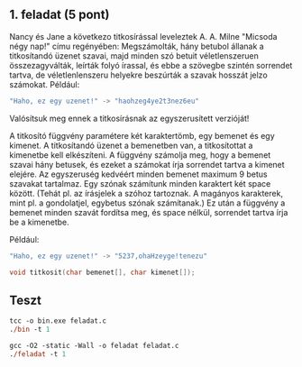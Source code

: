 ## 1. feladat (5 pont)
Nancy és Jane a következo titkosírással leveleztek A. A. Milne "Micsoda négy nap!" címu regényében:
Megszámolták, hány betubol állanak a titkosítandó üzenet szavai, majd minden szó betuit véletlenszeruen összezagyválták, leírták folyó írassal, és ebbe a szövegbe szintén sorrendet tartva, de véletlenlenszeru helyekre beszúrták a szavak hosszát jelzo számokat.
Például:
```c
"Haho, ez egy uzenet!" -> "haohzeg4ye2t3nez6eu"
```
Valósítsuk meg ennek a titkosírásnak az egyszerusített verzióját!

A titkosító függvény paramétere két karaktertömb, egy bemenet és egy kimenet. A titkosítandó üzenet
a bemenetben van, a titkosítottat a kimenetbe kell elkészíteni. A függvény számolja meg, hogy a bemenet szavai hány betusek, és ezeket a számokat írja sorrendet tartva a kimenet elejére. Az egyszeruség kedvéért minden bemenet maximum 9 betus szavakat tartalmaz. Egy szónak számítunk minden karaktert két space között. (Tehát pl. az írásjelek a szóhoz tartoznak. A magányos karakterek, mint pl. a gondolatjel, egybetus szónak számítanak.) Ez után a függvény a bemenet minden szavát fordítsa meg, és space nélkül, sorrendet tartva írja be a kimenetbe.

Például:
```c
"Haho, ez egy uzenet!" -> "5237,ohaHzeyge!tenezu"
```

```c
void titkosit(char bemenet[], char kimenet[]);
```

## Teszt
```ps
tcc -o bin.exe feladat.c
./bin -t 1
```
```ps
gcc -O2 -static -Wall -o feladat feladat.c
./feladat -t 1
```